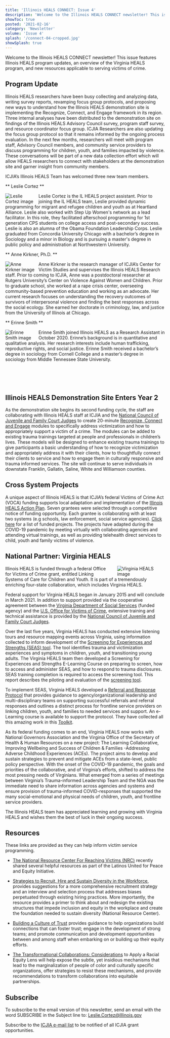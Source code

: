 ```yaml
---
title: 'Illinois HEALS CONNECT: Issue 4'
description: 'Welcome to the Illinois HEALS CONNECT newsletter! This issue features Illinois HEALS program updates, an overview of the Virginia HEALS program, and new resources applicable to serving victims of crime.'
showToc: true
posted: '2021-02-16'
category: 'Newsletter'
volume: 'Issue 4'
splash: '/connect-04-cropped.jpg'
showSplash: true
---
```


Welcome to the Illinois HEALS CONNECT newsletter! This issue features Illinois HEALS program updates, an overview of the Virginia HEALS program, and new resources applicable to serving victims of crime.

## Program Update

Illinois HEALS researchers have been busy collecting and analyzing data, writing survey reports, revamping focus group protocols, and proposing new ways to understand how the Illinois HEALS demonstration site is implementing the Recognize, Connect, and Engage framework in its region. Three internal analyses have been distributed to the demonstration site on findings of the Illinois HEALS Advisory Council survey, program staff survey, and resource coordinator focus group. ICJIA Researchers are also updating the focus group protocol so that it remains informed by the ongoing process evaluation. In the next few months, researchers will meet with program staff, Advisory Council members, and community service providers to discuss programming for children, youth, and families impacted by violence. These conversations will be part of a new data collection effort which will allow HEALS researchers to connect with stakeholders at the demonstration site and garner insight from community members.

ICJIA’s Illinois HEALS Team has welcomed three new team members.

** Leslie Cortez **

<img src="/cortez.png" alt="Leslie Cortez image" style="float: left; max-width: 95px; padding-right: 10px;"/>

<p>Leslie Cortez is the IL HEALS project assistant. Prior to joining the IL HEALS team, Leslie provided dynamic programming for migrant and refugee children and youth as at Heartland Alliance. Leslie also worked with Step Up Women's network as a lead facilitator. In this role, they facilitated afterschool programming for 1st generation CPS students on college access and post-secondary success. Leslie is also an alumna of the Obama Foundation Leadership Corps. Leslie graduated from Concordia University Chicago with a bachelor’s degree in Sociology and a minor in Biology and is pursuing a master's degree in public policy and administration at Northwestern University.
</p>

** Anne Kirkner, Ph.D. **

<img src="/kirkner.png" alt="Anne Kirkner image" style="float: left; max-width: 95px; padding-right: 10px;"/>

Anne Kirkner is the research manager of ICJIA’s Center for Victim Studies and supervises the Illinois HEALS Research staff. Prior to coming to ICJIA, Anne was a postdoctoral researcher at Rutgers University’s Center on Violence Against Women and Children. Prior to graduate school, she worked at a rape crisis center, overseeing community-based prevention education and working as an advocate. Her current research focuses on understanding the recovery outcomes of survivors of interpersonal violence and finding the best responses across the social ecology. She earned her doctorate in criminology, law, and justice from the University of Illinois at Chicago.

** Erinne Smith **

<img src="/smith.png" alt="Erinne Smith image" style="float: left; max-width: 95px; padding-right: 10px;"/>

Erinne Smith joined Illinois HEALS as a Research Assistant in October 2020. Erinne’s background is in quantitative and qualitative analysis. Her research interests include human trafficking, reproductive rights, and social justice. Erinne Smith received a bachelor’s degree in sociology from Cornell College and a master’s degree in sociology from Middle Tennessee State University.

<div style="margin-top: 100px"></div>

## Illinois HEALS Demonstration Site Enters Year 2

As the demonstration site begins its second funding cycle, the staff are collaborating with Illinois HEALS staff at ICJIA and the [National Council of Juvenile and Family Court Judges](https://www.linkingsystemsofcare.org/) to create 20-minute [Recognize, Connect and Engage](https://icjia.illinois.gov/researchhub/articles/illinois-helping-everyone-access-linked-systems-action-plan#a-relational-approach-to-linkages) modules to specifically address victimization and how to appropriately support a victim of a crime. The modules can be added to existing trauma trainings targeted at people and professionals in children’s lives. These models will be designed to enhance existing trauma trainings to give participants a basic understanding of how to recognize victimization and appropriately address it with their clients, how to thoughtfully connect their clients to service and how to engage them in culturally responsive and trauma informed services. The site will continue to serve individuals in downstate Franklin, Gallatin, Saline, White and Williamson counties.

## Cross System Projects

A unique aspect of Illinois HEALS is that ICJIA’s federal Victims of Crime Act (VOCA) funding supports local adaptation and implementation of the [Illinois HEALS Action Plan](https://icjia.illinois.gov/researchhub/articles/illinois-helping-everyone-access-linked-systems-action-plan). Seven grantees were selected through a competitive notice of funding opportunity. Each grantee is collaborating with at least two systems (e.g schools, law enforcement, social service agencies). [Click here](https://ilheals.com/publications/issue-02-heals-connect/) for a list of funded projects. The projects have adapted during the COVID-19 pandemic by meeting virtually with collaborating agencies and attending virtual trainings, as well as providing telehealth direct services to child, youth and family victims of violence.

## National Partner: Virginia HEALS

<img src="/virginia.png" alt="Virginia HEALS image" style="float: right; max-width: 150px; padding-left: 15px;"/>

Illinois HEALS is funded through a federal Office for Victims of Crime grant, entitled Linking Systems of Care for Children and Youth. It is part of a tremendously enriching four-state collaboration, which includes Virginia HEALS.

Federal support for Virginia HEALS began in January 2015 and will conclude in March 2021. In addition to support provided via the cooperative agreement between the [Virginia Department of Social Services](https://www.dss.virginia.gov/) (funded agency) and the [U.S. Office for Victims of Crime](https://ovc.ojp.gov/about), extensive training and technical assistance is provided by the [National Council of Juvenile and Family Court Judges](https://www.ncjfcj.org/).

Over the last five years, Virginia HEALS has conducted extensive listening tours and resource mapping events across Virginia, using information collected to inform development of the [Screening for Experiences and Strengths (SEAS) tool](https://www.dss.virginia.gov/division/famserv/training/vahe1003/story_html5.html). The tool identifies trauma and victimization experiences and symptoms in children, youth, and transitioning young adults. The Virginia HEALS team then developed a Screening for Experiences and Strengths E-Learning Course on preparing to screen, how to access and administer SEAS, and how to respond to trauma disclosures. SEAS training completion is required to access the screening tool. This report describes the piloting and evaluation of the [screening tool](https://virginiaheals.com/wp-content/uploads/2020/07/The-Virginia-Victimization-Screen-Pilot-and-Evaluation-Report.pdf).

To implement SEAS, Virginia HEALS developed a [Referral and Response Protocol](https://documentcloud.adobe.com/link/review?uri=urn:aaid:scds:US:8fd822bc-ed8b-4289-bcb5-62617dd8734f) that provides guidance to agency/organizational leadership and multi-disciplinary teams on supporting successful referrals and referral responses and outlines a distinct process for frontline service providers on linking children, youth, and families to needed services and support. An e-Learning course is available to support the protocol. They have collected all this amazing work in this [Toolkit](https://virginiaheals.com/toolkit/).

As its federal funding comes to an end, Virginia HEALS now works with National Governors Association and the Virginia Office of the Secretary of Health & Human Resources on a new project: The Learning Collaborative, Improving Wellbeing and Success of Children & Families -Addressing Adverse Childhood Experiences (ACEs). The project aims to develop and sustain strategies to prevent and mitigate ACEs from a state-level, public policy perspective. With the onset of the COVID-19 pandemic, the goals and priorities of the collaborative, and of Virginia’s efforts, shifted to address the most pressing needs of Virginians. What emerged from a series of meetings between Virginia’s Trauma-informed Leadership Team and the NGA was the immediate need to share information across agencies and systems and ensure provision of trauma-informed COVID-responses that supported the many social-emotional and physical needs of children, youth, and frontline service providers.

The Illinois HEALS team has appreciated learning and growing with Virginia HEALS and wishes them the best of luck in their ongoing success.

## Resources

These links are provided as they can help inform victim service programming.

- [The National Resource Center For Reaching Victims (NRC)](https://reachingvictims.org/) recently shared several helpful resources as part of the Latinos United for Peace and Equity Initiative.

- [Strategies to Recruit, Hire and Sustain Diversity in the Workforce](https://reachingvictims.org/resource/strategies-to-recruit-hire-and-sustain-diversity-in-the-workplace/), provides suggestions for a more comprehensive recruitment strategy and an interview and selection process that addresses biases perpetuated through existing hiring practices. More importantly, the resource provides a primer to think about and redesign the existing structures that impede inclusion and equity in the workplace and create the foundation needed to sustain diversity (National Resource Center).

- [Building a Culture of Trust](https://reachingvictims.org/resource/building-a-culture-of-trust/) provides guidance to help organizations build connections that can foster trust; engage in the development of strong teams; and promote communication and development opportunities between and among staff when embarking on or building up their equity efforts.

- [The Transformational Collaborations: Considerations](https://reachingvictims.org/resource/transformational-collaborations-considerations-to-apply-a-racial-equity-lens/) to Apply a Racial Equity Lens will help expose the subtle, yet insidious mechanisms that lead to the marginalization of people of color and culturally specific organizations, offer strategies to resist these mechanisms, and provide recommendations to transform collaborations into equitable partnerships.

## Subscribe

To subscribe to the email version of this newsletter, send an email with the word SUBSCRIBE in the Subject line to: Leslie.Cortez@Illinois.gov

Subscribe to the [ICJIA e-mail list](https://visitor.r20.constantcontact.com/manage/optin?v=001MqUcqqvjwLCJXlLMSWbTe3zHHmEQgFeBuHvBcJWTbwgrxFbDSGx4HSUPpI6DJWMUPgbljtLxffqIcGFTgCnr-auak88ybvRxpoJlTMGPtZs%3D) to be notified of all ICJIA grant opportunities.
